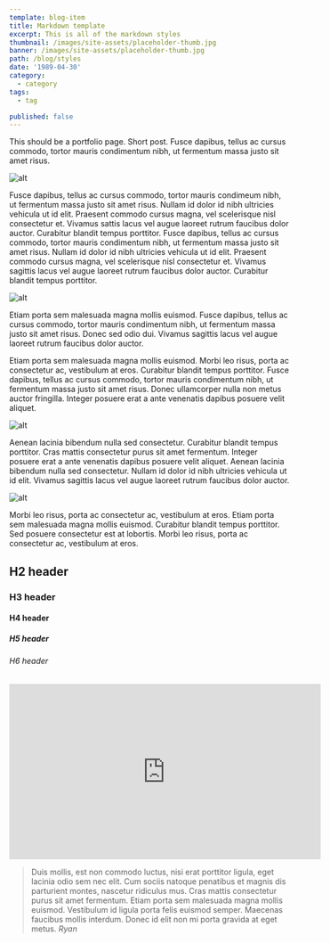 ```yaml
---
template: blog-item
title: Markdown template
excerpt: This is all of the markdown styles
thumbnail: /images/site-assets/placeholder-thumb.jpg
banner: /images/site-assets/placeholder-thumb.jpg
path: /blog/styles
date: '1989-04-30'
category: 
  - category
tags:
  - tag

published: false
---
```


This should be a portfolio page. Short post. Fusce dapibus, tellus ac cursus commodo, tortor mauris condimentum nibh, ut fermentum massa justo sit amet risus.

<img src="https://placekitten.com/900/800" alt="alt" class="left" />

Fusce dapibus, tellus ac cursus commodo, tortor mauris condimeum nibh, ut fermentum massa justo sit amet risus. Nullam id dolor id nibh ultricies vehicula ut id elit. Praesent commodo cursus magna, vel scelerisque nisl consectetur et. Vivamus sattis lacus vel augue laoreet rutrum faucibus dolor auctor. Curabitur blandit tempus porttitor. Fusce dapibus, tellus ac cursus commodo, tortor mauris condimentum nibh, ut fermentum massa justo sit amet risus. Nullam id dolor id nibh ultricies vehicula ut id elit. Praesent commodo cursus magna, vel scelerisque nisl consectetur et. Vivamus sagittis lacus vel augue laoreet rutrum faucibus dolor auctor. Curabitur blandit tempus porttitor.

<img src="https://placekitten.com/900/800" alt="alt" class="right" />

Etiam porta sem malesuada magna mollis euismod. Fusce dapibus, tellus ac cursus commodo, tortor mauris condimentum nibh, ut fermentum massa justo sit amet risus. Donec sed odio dui. Vivamus sagittis lacus vel augue laoreet rutrum faucibus dolor auctor.

Etiam porta sem malesuada magna mollis euismod. Morbi leo risus, porta ac consectetur ac, vestibulum at eros. Curabitur blandit tempus porttitor. Fusce dapibus, tellus ac cursus commodo, tortor mauris condimentum nibh, ut fermentum massa justo sit amet risus. Donec ullamcorper nulla non metus auctor fringilla. Integer posuere erat a ante venenatis dapibus posuere velit aliquet.

<img src="https://placekitten.com/900/800" alt="alt" class="full" />

Aenean lacinia bibendum nulla sed consectetur. Curabitur blandit tempus porttitor. Cras mattis consectetur purus sit amet fermentum. Integer posuere erat a ante venenatis dapibus posuere velit aliquet. Aenean lacinia bibendum nulla sed consectetur. Nullam id dolor id nibh ultricies vehicula ut id elit. Vivamus sagittis lacus vel augue laoreet rutrum faucibus dolor auctor.

<img src="https://placekitten.com/900/800" alt="alt" class="small center" />

Morbi leo risus, porta ac consectetur ac, vestibulum at eros. Etiam porta sem malesuada magna mollis euismod. Curabitur blandit tempus porttitor. Sed posuere consectetur est at lobortis. Morbi leo risus, porta ac consectetur ac, vestibulum at eros.

## H2 header

### H3 header

#### H4 header

##### H5 header

###### H6 header

<div class="video-wrapper">
    <iframe width="560" height="315" src="https://www.youtube.com/embed/375ENQbru8s" frameborder="0" allowfullscreen></iframe>
</div>

<blockquote>
    Duis mollis, est non commodo luctus, nisi erat porttitor ligula, eget lacinia odio sem nec elit. Cum sociis natoque penatibus et magnis dis parturient montes, nascetur ridiculus mus. Cras mattis consectetur purus sit amet fermentum. Etiam porta sem malesuada magna mollis euismod. Vestibulum id ligula porta felis euismod semper. Maecenas faucibus mollis interdum. Donec id elit non mi porta gravida at eget metus.
    <cite>
        Ryan
    </cite>
</blockquote>
